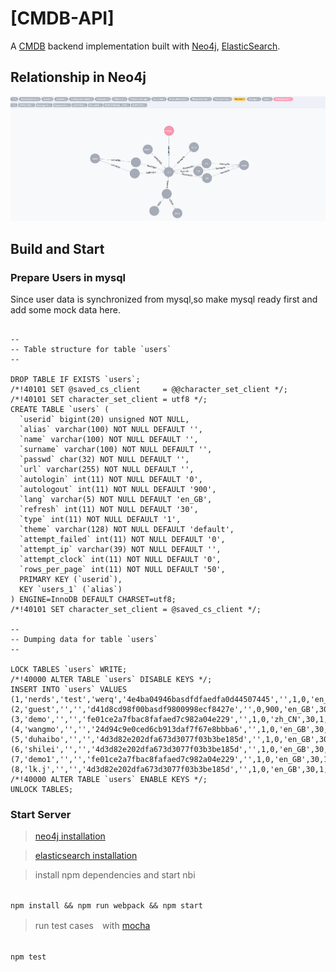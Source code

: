 [CMDB-API]
===============================
A [CMDB](https://en.wikipedia.org/wiki/Configuration_management_database) backend implementation built with [Neo4j](http://vertx.io/vertx2/), [ElasticSearch](https://www.elastic.co/guide/en/elasticsearch/reference/master/getting-started.html). 

## Relationship in Neo4j 

![](/image/cmdb.png)


## Build and Start

### Prepare Users in mysql

Since user data is synchronized from mysql,so make mysql ready first and add some mock data here. 

```

--
-- Table structure for table `users`
--

DROP TABLE IF EXISTS `users`;
/*!40101 SET @saved_cs_client     = @@character_set_client */;
/*!40101 SET character_set_client = utf8 */;
CREATE TABLE `users` (
  `userid` bigint(20) unsigned NOT NULL,
  `alias` varchar(100) NOT NULL DEFAULT '',
  `name` varchar(100) NOT NULL DEFAULT '',
  `surname` varchar(100) NOT NULL DEFAULT '',
  `passwd` char(32) NOT NULL DEFAULT '',
  `url` varchar(255) NOT NULL DEFAULT '',
  `autologin` int(11) NOT NULL DEFAULT '0',
  `autologout` int(11) NOT NULL DEFAULT '900',
  `lang` varchar(5) NOT NULL DEFAULT 'en_GB',
  `refresh` int(11) NOT NULL DEFAULT '30',
  `type` int(11) NOT NULL DEFAULT '1',
  `theme` varchar(128) NOT NULL DEFAULT 'default',
  `attempt_failed` int(11) NOT NULL DEFAULT '0',
  `attempt_ip` varchar(39) NOT NULL DEFAULT '',
  `attempt_clock` int(11) NOT NULL DEFAULT '0',
  `rows_per_page` int(11) NOT NULL DEFAULT '50',
  PRIMARY KEY (`userid`),
  KEY `users_1` (`alias`)
) ENGINE=InnoDB DEFAULT CHARSET=utf8;
/*!40101 SET character_set_client = @saved_cs_client */;

--
-- Dumping data for table `users`
--

LOCK TABLES `users` WRITE;
/*!40000 ALTER TABLE `users` DISABLE KEYS */;
INSERT INTO `users` VALUES (1,'nerds','test','werq','4e4ba04946basdfdfaedfa0d44507445','',1,0,'en_GB',30,3,'default',0,'10.50.13.69',1456854292,50),(2,'guest','','','d41d8cd98f00basdf9800998ecf8427e','',0,900,'en_GB',30,1,'default',0,'',0,50),(3,'demo','','','fe01ce2a7fbac8fafaed7c982a04e229','',1,0,'zh_CN',30,1,'default',0,'10.50.13.69',1460361004,50),(4,'wangmo','','','24d94c9e0ced6cb913daf7f67e8bbba6','',1,0,'en_GB',30,3,'default',0,'10.50.13.69',1462949818,50),(5,'duhaibo','','','4d3d82e202dfa673d3077f03b3be185d','',1,0,'en_GB',30,1,'default',0,'10.161.154.180',1461669672,50),(6,'shilei','','','4d3d82e202dfa673d3077f03b3be185d','',1,0,'en_GB',30,1,'default',0,'10.50.13.69',1460089101,50),(7,'demo1','','','fe01ce2a7fbac8fafaed7c982a04e229','',1,0,'en_GB',30,1,'default',0,'',0,50),(8,'lk.j','','','4d3d82e202dfa673d3077f03b3be185d','',1,0,'en_GB',30,1,'default',0,'10.161.154.21',1461040892,50);
/*!40000 ALTER TABLE `users` ENABLE KEYS */;
UNLOCK TABLES;
```

### Start Server

>	[neo4j installation](http://neo4j.com/docs/operations-manual/current/installation/)

>	[elasticsearch installation](https://www.elastic.co/guide/en/elasticsearch/reference/master/_installation.html)

>	install npm dependencies and start nbi 

<code>
npm install && npm run webpack && npm start
</code>

>	run test cases　with [mocha](https://mochajs.org/)

<code>
npm test
</code>

